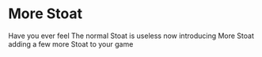 # More Stoat
Have you ever feel The normal Stoat is useless now introducing More Stoat adding a few more Stoat to your game
